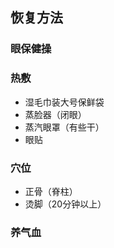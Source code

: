 
## 恢复方法

### 眼保健操


### 热敷

- 湿毛巾装大号保鲜袋
- 蒸脸器（闭眼）
- 蒸汽眼罩（有些干）
- 眼贴

### 穴位

- 正骨（脊柱）
- 烫脚（20分钟以上）

### 养气血